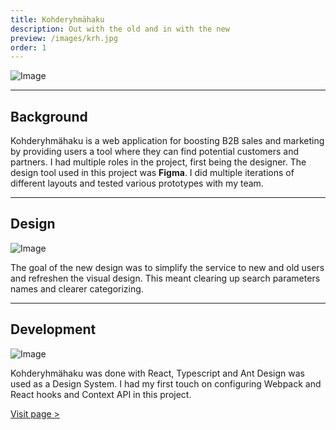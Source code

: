 ```yaml
---
title: Kohderyhmähaku
description: Out with the old and in with the new
preview: /images/krh.jpg
order: 1
---
```


![Image](/images/krh_desktop_mobile.jpg)

---

## Background

Kohderyhmähaku is a web application for boosting B2B sales and marketing by providing users a tool where they can find potential customers and partners.
I had multiple roles in the project, first being the designer. The design tool used in this project was **Figma**. I did multiple iterations of different layouts and tested various prototypes with my team.

---

## Design

![Image](/images/krh_desktop.jpg)

The goal of the new design was to simplify the service to new and old users and refreshen the visual design. This meant clearing up search parameters names and clearer categorizing.

---

## Development

![Image](/images/krh_frontpage.jpg)

Kohderyhmähaku was done with React, Typescript and Ant Design was used as a Design System. I had my first touch on configuring Webpack and React hooks and Context API in this project.

[Visit page >](https://tietopalvelut.almatalent.fi/kohderyhmahaku/)
